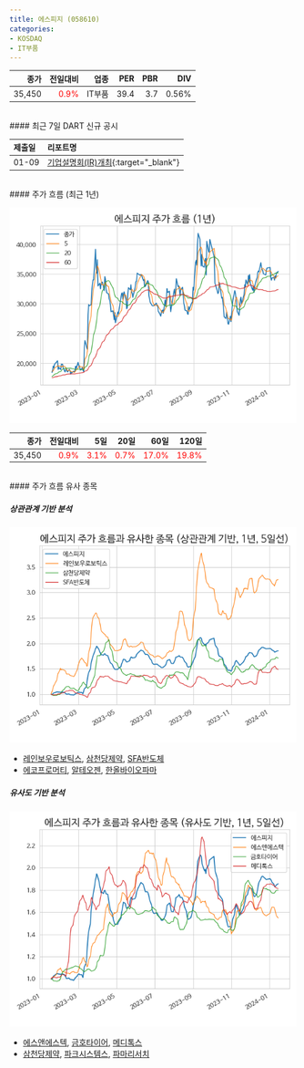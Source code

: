 ```yaml
---
title: 에스피지 (058610)
categories:
- KOSDAQ
- IT부품
---
```


|**종가**|**전일대비**|**업종**|**PER**|**PBR**|**DIV**|
|-------:|-----------:|-------:|------:|------:|------:|
|35,450|<span style="color: red">0.9%</span>|IT부품|39.4|3.7|0.56%|

<!-- more -->

<br>
#### 최근 7일 DART 신규 공시


|**제출일**|**리포트명**|
|:-----|:-------|
|01-09|[기업설명회(IR)개최](https://dart.fss.or.kr/dsaf001/main.do?rcpNo=20240109900268){:target="_blank"}|

<br>
#### 주가 흐름 (최근 1년)

![058610](/assets/images/stock/058610.png)

|**종가**|**전일대비**|**5일**|**20일**|**60일**|**120일**|
|---:|-------:|--:|---:|---:|----:|
|35,450|<span style="color: red">0.9%</span>|<span style="color: red">3.1%</span>|<span style="color: red">0.7%</span>|<span style="color: red">17.0%</span>|<span style="color: red">19.8%</span>|

<br>
#### 주가 흐름 유사 종목

##### 상관관계 기반 분석

![058610](/assets/images/stock/058610_corr.png)
- [레인보우로보틱스](/277810/), [삼천당제약](/000250/), [SFA반도체](/036540/)
- [에코프로머티](/450080/), [알테오젠](/196170/), [한올바이오파마](/009420/)

##### 유사도 기반 분석

![058610](/assets/images/stock/058610_sim.png)
- [에스앤에스텍](/101490/), [금호타이어](/073240/), [메디톡스](/086900/)
- [삼천당제약](/000250/), [파크시스템스](/140860/), [파마리서치](/214450/)